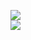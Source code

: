 [![](https://img.shields.io/badge/Made%20With-Github%20Spray-lightgrey.svg?style=for-the-badge&logo=github)](https://github.com/Annihil/github-spray#20174)  
[![](https://i.imgur.com/2DrTn0Z.gif)](https://github.com/Annihil/github-spray)